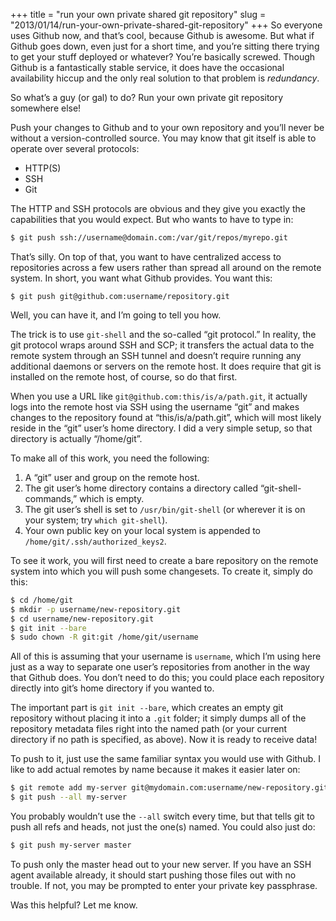 +++
title = "run your own private shared git repository"
slug = "2013/01/14/run-your-own-private-shared-git-repository"
+++
So everyone uses Github now, and that’s cool, because Github is awesome. But 
what if Github goes down, even just for a short time, and you’re sitting there 
trying to get your stuff deployed or whatever? You’re basically screwed. 
Though Github is a fantastically stable service, it does have the occasional 
availability hiccup and the only real solution to that problem is 
*redundancy*.

So what’s a guy (or gal) to do? Run your own private git repository somewhere 
else!<!--more-->
    
Push your changes to Github and to your own repository and you’ll never be 
without a version-controlled source. You may know that git itself is able to 
operate over several protocols:

*   HTTP(S)
*   SSH
*   Git

The HTTP and SSH protocols are obvious and they give you exactly the 
capabilities that you would expect. But who wants to have to type in:

``` bash
$ git push ssh://username@domain.com:/var/git/repos/myrepo.git
```

That’s silly. On top of that, you want to have centralized access to 
repositories across a few users rather than spread all around on the remote 
system. In short, you want what Github provides. You want this:

```
$ git push git@github.com:username/repository.git
```

Well, you can have it, and I’m going to tell you how.

The trick is to use `git-shell` and the so-called “git protocol.” In reality, 
the git protocol wraps around SSH and SCP; it transfers the actual data to the 
remote system through an SSH tunnel and doesn’t require running any additional 
daemons or servers on the remote host. It does require that git is installed 
on the remote host, of course, so do that first.

When you use a URL like `git@github.com:this/is/a/path.git`, it actually logs 
into the remote host via SSH using the username “git” and makes changes to the 
repository found at “this/is/a/path.git”, which will most likely reside in the 
“git” user’s home directory. I did a very simple setup, so that directory is 
actually “/home/git”.

To make all of this work, you need the following:

1.  A “git” user and group on the remote host.
2.  The git user’s home directory contains a directory called 
    “git-shell-commands,” which is empty.
3.  The git user’s shell is set to `/usr/bin/git-shell` (or wherever it is on 
    your system; try `which git-shell`).
4.  Your own public key on your local system is appended to 
    `/home/git/.ssh/authorized_keys2`.

To see it work, you will first need to create a bare repository on the remote 
system into which you will push some changesets. To create it, simply do this:

``` bash
$ cd /home/git
$ mkdir -p username/new-repository.git
$ cd username/new-repository.git
$ git init --bare
$ sudo chown -R git:git /home/git/username
```

All of this is assuming that your username is `username`, which I’m using here 
just as a way to separate one user’s repositories from another in the way that 
Github does. You don’t need to do this; you could place each repository 
directly into git’s home directory if you wanted to.

The important part is `git init --bare`, which creates an empty git repository 
without placing it into a `.git` folder; it simply dumps all of the repository 
metadata files right into the named path (or your current directory if no path 
is specified, as above). Now it is ready to receive data!

To push to it, just use the same familiar syntax you would use with Github. I 
like to add actual remotes by name because it makes it easier later on:

``` bash
$ git remote add my-server git@mydomain.com:username/new-repository.git
$ git push --all my-server
```

You probably wouldn’t use the `--all` switch every time, but that tells git to 
push all refs and heads, not just the one(s) named. You could also just do:

``` bash
$ git push my-server master
```

To push only the master head out to your new server. If you have an SSH agent 
available already, it should start pushing those files out with no trouble. If 
not, you may be prompted to enter your private key passphrase.

Was this helpful? Let me know.

